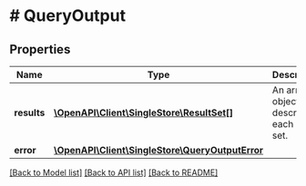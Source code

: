 # # QueryOutput

## Properties

Name | Type | Description | Notes
------------ | ------------- | ------------- | -------------
**results** | [**\OpenAPI\Client\SingleStore\ResultSet[]**](ResultSet.md) | An array of objects describing each result set. | [optional]
**error** | [**\OpenAPI\Client\SingleStore\QueryOutputError**](QueryOutputError.md) |  | [optional]

[[Back to Model list]](../../README.md#models) [[Back to API list]](../../README.md#endpoints) [[Back to README]](../../README.md)
